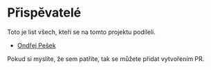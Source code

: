 # Přispěvatelé

Toto je list všech, kteří se na tomto projektu podíleli.

- [Ondřej Pešek](https://github.com/iTzBoboCz)

Pokud si myslíte, že sem patříte, tak se můžete přidat vytvořením PR.
